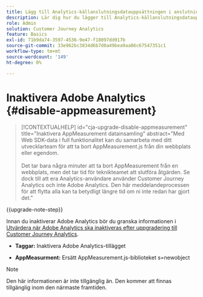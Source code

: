 ```yaml
---
title: Lägg till Analytics-källanslutningsdatauppsättningen i anslutningen
description: Lär dig hur du lägger till Analytics-källanslutningsdatauppsättningen i anslutningen
role: Admin
solution: Customer Journey Analytics
feature: Basics
exl-id: 71b9da74-3597-4536-9e47-f18097dd917b
source-git-commit: 33e962bc3834d6b7d0a49bea9aa06c67547351c1
workflow-type: tm+mt
source-wordcount: '149'
ht-degree: 0%

---
```


# Inaktivera Adobe Analytics {#disable-appmeasurement}

<!-- markdownlint-disable MD034 -->

>[!CONTEXTUALHELP]
>id="cja-upgrade-disable-appmeasurement"
>title="Inaktivera AppMeasurement datainsamling"
>abstract="Med Web SDK-data i full funktionalitet kan du samarbeta med ditt utvecklarteam för att ta bort AppMeasurement.js från din webbplats eller egendom.<br><br>Det tar bara några minuter att ta bort AppMeasurement från en webbplats, men det tar tid för teknikteamet att slutföra åtgärden. Se dock till att era Analytics-användare använder Customer Journey Analytics och inte Adobe Analytics. Den här meddelandeprocessen för att flytta alla kan ta betydligt längre tid om ni inte redan har gjort det."

<!-- markdownlint-enable MD034 -->

{{upgrade-note-step}}

Innan du inaktiverar Adobe Analytics bör du granska informationen i [Utvärdera när Adobe Analytics ska inaktiveras efter uppgradering till Customer Journey Analytics](/help/getting-started/cja-upgrade/cja-upgrade-fully-move.md).

* **Taggar:** Inaktivera Adobe Analytics-tillägget

* **AppMeasurment:** Ersätt AppMeasurement.js-biblioteket s=newobject

>[!NOTE]
>
>Den här informationen är inte tillgänglig än. Den kommer att finnas tillgänglig inom den närmaste framtiden.

